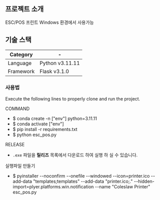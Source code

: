 ## 프로젝트 소개

 ESC/POS 프린트
 Windows 환경에서 사용가능
 
## 기술 스택

|Category| - |
| --- | --- |
|Language|Python v3.11.11|
|Framework|Flask v3.1.0|



### 사용법

Execute the following lines to properly clone and run the project.  

COMMAND
- $ conda create -n ["env"] python=3.11.11
- $ conda activate ["env"]
- $ pip install -r requirements.txt
- $ python esc_pos.py

RELEASE 
- `.exe` 파일을 **릴리즈** 목록에서 다운로드 하여 실행 하 실 수 있습니다.


실행파일 만들기
- $ pyinstaller --noconfirm --onefile --windowed --icon=printer.ico --add-data "templates;templates" --add-data "printer.ico;." --hidden-import=plyer.platforms.win.notification --name "Coleslaw Printer" esc_pos.py
